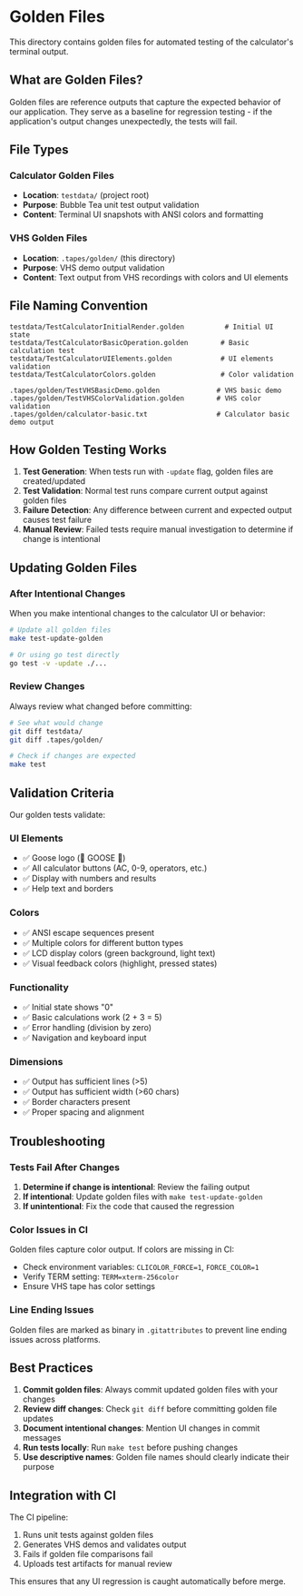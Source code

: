 # Golden Files

This directory contains golden files for automated testing of the calculator's terminal output.

## What are Golden Files?

Golden files are reference outputs that capture the expected behavior of our application. They serve as a baseline for regression testing - if the application's output changes unexpectedly, the tests will fail.

## File Types

### Calculator Golden Files
- **Location**: `testdata/` (project root)
- **Purpose**: Bubble Tea unit test output validation
- **Content**: Terminal UI snapshots with ANSI colors and formatting

### VHS Golden Files
- **Location**: `.tapes/golden/` (this directory)
- **Purpose**: VHS demo output validation
- **Content**: Text output from VHS recordings with colors and UI elements

## File Naming Convention

```
testdata/TestCalculatorInitialRender.golden          # Initial UI state
testdata/TestCalculatorBasicOperation.golden        # Basic calculation test
testdata/TestCalculatorUIElements.golden            # UI elements validation
testdata/TestCalculatorColors.golden                # Color validation

.tapes/golden/TestVHSBasicDemo.golden              # VHS basic demo
.tapes/golden/TestVHSColorValidation.golden        # VHS color validation
.tapes/golden/calculator-basic.txt                 # Calculator basic demo output
```

## How Golden Testing Works

1. **Test Generation**: When tests run with `-update` flag, golden files are created/updated
2. **Test Validation**: Normal test runs compare current output against golden files
3. **Failure Detection**: Any difference between current and expected output causes test failure
4. **Manual Review**: Failed tests require manual investigation to determine if change is intentional

## Updating Golden Files

### After Intentional Changes
When you make intentional changes to the calculator UI or behavior:

```bash
# Update all golden files
make test-update-golden

# Or using go test directly
go test -v -update ./...
```

### Review Changes
Always review what changed before committing:

```bash
# See what would change
git diff testdata/
git diff .tapes/golden/

# Check if changes are expected
make test
```

## Validation Criteria

Our golden tests validate:

### UI Elements
- ✅ Goose logo (🪿 GOOSE 🪿)
- ✅ All calculator buttons (AC, 0-9, operators, etc.)
- ✅ Display with numbers and results
- ✅ Help text and borders

### Colors
- ✅ ANSI escape sequences present
- ✅ Multiple colors for different button types
- ✅ LCD display colors (green background, light text)
- ✅ Visual feedback colors (highlight, pressed states)

### Functionality
- ✅ Initial state shows "0"
- ✅ Basic calculations work (2 + 3 = 5)
- ✅ Error handling (division by zero)
- ✅ Navigation and keyboard input

### Dimensions
- ✅ Output has sufficient lines (>5)
- ✅ Output has sufficient width (>60 chars)
- ✅ Border characters present
- ✅ Proper spacing and alignment

## Troubleshooting

### Tests Fail After Changes
1. **Determine if change is intentional**: Review the failing output
2. **If intentional**: Update golden files with `make test-update-golden`
3. **If unintentional**: Fix the code that caused the regression

### Color Issues in CI
Golden files capture color output. If colors are missing in CI:
- Check environment variables: `CLICOLOR_FORCE=1`, `FORCE_COLOR=1`
- Verify TERM setting: `TERM=xterm-256color`
- Ensure VHS tape has color settings

### Line Ending Issues
Golden files are marked as binary in `.gitattributes` to prevent line ending issues across platforms.

## Best Practices

1. **Commit golden files**: Always commit updated golden files with your changes
2. **Review diff changes**: Check `git diff` before committing golden file updates
3. **Document intentional changes**: Mention UI changes in commit messages
4. **Run tests locally**: Run `make test` before pushing changes
5. **Use descriptive names**: Golden file names should clearly indicate their purpose

## Integration with CI

The CI pipeline:
1. Runs unit tests against golden files
2. Generates VHS demos and validates output
3. Fails if golden file comparisons fail
4. Uploads test artifacts for manual review

This ensures that any UI regression is caught automatically before merge.